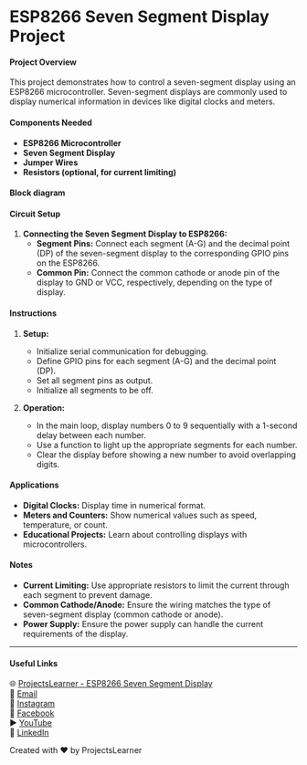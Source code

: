 # ESP8266 Seven Segment Display Project

#### Project Overview
This project demonstrates how to control a seven-segment display using an ESP8266 microcontroller. Seven-segment displays are commonly used to display numerical information in devices like digital clocks and meters.

#### Components Needed
- **ESP8266 Microcontroller**
- **Seven Segment Display**
- **Jumper Wires**
- **Resistors (optional, for current limiting)**

#### Block diagram


#### Circuit Setup
1. **Connecting the Seven Segment Display to ESP8266:**
   - **Segment Pins:** Connect each segment (A-G) and the decimal point (DP) of the seven-segment display to the corresponding GPIO pins on the ESP8266.
   - **Common Pin:** Connect the common cathode or anode pin of the display to GND or VCC, respectively, depending on the type of display.

#### Instructions
1. **Setup:**
   - Initialize serial communication for debugging.
   - Define GPIO pins for each segment (A-G) and the decimal point (DP).
   - Set all segment pins as output.
   - Initialize all segments to be off.

2. **Operation:**
   - In the main loop, display numbers 0 to 9 sequentially with a 1-second delay between each number.
   - Use a function to light up the appropriate segments for each number.
   - Clear the display before showing a new number to avoid overlapping digits.

#### Applications
- **Digital Clocks:** Display time in numerical format.
- **Meters and Counters:** Show numerical values such as speed, temperature, or count.
- **Educational Projects:** Learn about controlling displays with microcontrollers.

#### Notes
- **Current Limiting:** Use appropriate resistors to limit the current through each segment to prevent damage.
- **Common Cathode/Anode:** Ensure the wiring matches the type of seven-segment display (common cathode or anode).
- **Power Supply:** Ensure the power supply can handle the current requirements of the display.

---

#### Useful Links
🌐 [ProjectsLearner - ESP8266 Seven Segment Display](https://projectslearner.com/learn/esp8266-seven-segment-display)  
📧 [Email](mailto:projectslearner@gmail.com)  
📸 [Instagram](https://www.instagram.com/projectslearner/)  
📘 [Facebook](https://www.facebook.com/projectslearner)  
▶️ [YouTube](https://www.youtube.com/@ProjectsLearner)  
📘 [LinkedIn](https://www.linkedin.com/in/projectslearner)

Created with ❤️ by ProjectsLearner